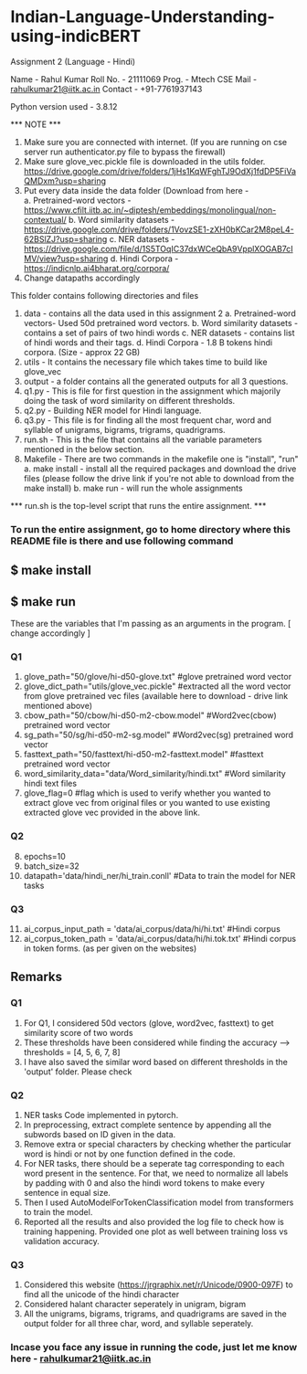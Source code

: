 # Indian-Language-Understanding-using-indicBERT

Assignment 2 (Language - Hindi)

Name - Rahul Kumar
Roll No. - 21111069
Prog. - Mtech CSE
Mail - rahulkumar21@iitk.ac.in
Contact - +91-7761937143


Python version used - 3.8.12

*** NOTE *** 
1. Make sure you are connected with internet. (If you are running on cse server run authenticator.py file to bypass the firewall)
2. Make sure glove_vec.pickle file is downloaded in the utils folder. https://drive.google.com/drive/folders/1jHs1KqWFghTJ9OdXj1fdDP5FiVaQMDxm?usp=sharing
3. Put every data inside the data folder (Download from here -  
    a. Pretrained-word vectors - https://www.cfilt.iitb.ac.in/~diptesh/embeddings/monolingual/non-contextual/
    b. Word similarity datasets - https://drive.google.com/drive/folders/1VovzSE1-zXH0bKCar2M8peL4-62BSlZJ?usp=sharing
    c. NER datasets - https://drive.google.com/file/d/1S5TOqIC37dxWCeQbA9VpplXOGAB7cIMV/view?usp=sharing
    d. Hindi Corpora - https://indicnlp.ai4bharat.org/corpora/
4. Change datapaths accordingly

This folder contains following directories and files 
1. data - contains all the data used in this assignment 2
    a.  Pretrained-word vectors- Used 50d pretrained word vectors.
    b.  Word similarity datasets - contains a set of pairs of two hindi words
    c.  NER datasets - contains list of hindi words and their tags.
    d.  Hindi Corpora - 1.8 B tokens hindi corpora. (Size - approx 22 GB)
2. utils - It contains the necessary file which takes time to build like glove_vec
3. output - a folder contains all the generated outputs for all 3 questions.
4. q1.py - This is file for first question in the assignment which majorily doing the task of word similarity on different thresholds.
5. q2.py - Building NER model for Hindi language.
6. q3.py - This file is for finding all the most frequent char, word and syllable of unigrams, bigrams, trigrams, quadrigrams.
7. run.sh - This is the file that contains all the variable parameters mentioned in the below section.
8. Makefile - There are two commands in the makefile one is "install", "run"
    a.  make install - install all the required packages and download the drive files (please follow the drive link if you're not able to download from the make install)
    b.  make run - will run the whole assignments 

*** run.sh is the top-level script that runs the entire assignment. ***

### To run the entire assignment, go to home directory where this README file is there and use following command
##  $ make install 
##  $ make run 

These are the variables that I'm passing as an arguments in the program. [ change accordingly ]

### Q1
1. glove_path="50/glove/hi-d50-glove.txt" #glove pretrained word vector
2. glove_dict_path="utils/glove_vec.pickle" #extracted all the word vector from glove pretrained vec files (available here to download - drive link mentioned above)
3. cbow_path="50/cbow/hi-d50-m2-cbow.model" #Word2vec(cbow) pretrained word vector
4. sg_path="50/sg/hi-d50-m2-sg.model" #Word2vec(sg) pretrained word vector
5. fasttext_path="50/fasttext/hi-d50-m2-fasttext.model" #fasttext pretrained word vector
6. word_similarity_data="data/Word_similarity/hindi.txt" #Word similarity hindi text files
7. glove_flag=0 #flag which is used to verify whether you wanted to extract glove vec from original files or you wanted to use existing extracted glove vec provided in the above link.

### Q2
8. epochs=10 
9. batch_size=32
10. datapath='data/hindi_ner/hi_train.conll' #Data to train the model for NER tasks

### Q3
11. ai_corpus_input_path = 'data/ai_corpus/data/hi/hi.txt' #Hindi corpus 
12. ai_corpus_token_path = 'data/ai_corpus/data/hi/hi.tok.txt' #Hindi corpus in token forms. (as per given on the websites)


## Remarks
### Q1
1. For Q1, I considered 50d vectors (glove, word2vec, fasttext) to get similarity score of two words
2. These thresholds have been considered while finding the accuracy --> thresholds = [4, 5, 6, 7, 8]
3. I have also saved the similar word based on different thresholds in the 'output' folder. Please check

### Q2
1. NER tasks Code implemented in pytorch.
2. In preprocessing, extract complete sentence by appending all the subwords based on ID given in the data.
3. Remove extra or special characters by checking whether the particular word is hindi or not by one function defined in the code.
4. For NER tasks, there should be a seperate tag corresponding to each word present in the sentence. For that, we need to normalize all labels by padding with 0 and also the hindi word tokens to make every sentence in equal size.
5. Then I used AutoModelForTokenClassification model from transformers to train the model.
6. Reported all the results and also provided the log file to check how is training happening. Provided one plot as well between training loss vs validation accuracy.

### Q3
1. Considered this website (https://jrgraphix.net/r/Unicode/0900-097F) to find all the unicode of the hindi character
2. Considered halant character seperately in unigram, bigram
3. All the unigrams, bigrams, trigrams, and quadrigrams are saved in the output folder for all three char, word, and syllable seperately.

### Incase you face any issue in running the code, just let me know here - rahulkumar21@iitk.ac.in
